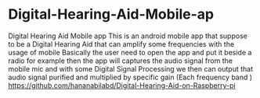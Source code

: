 # Digital-Hearing-Aid-Mobile-ap
Digital Hearing Aid Mobile app 
This is an android mobile app that suppose to be a Digital Hearing Aid that can amplify some frequencies with the usage of mobile 
Basically the user need to open the app and put it beside a radio for example then the app will captures the audio signal from the mobile mic and with some Digital Signal Processing we then can output that audio signal purified and multiplied by specific gain (Each frequency band ) 
https://github.com/hananabilabd/Digital-Hearing-Aid-on-Raspberry-pi
